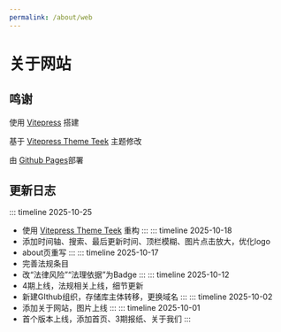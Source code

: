 ```yaml
---
permalink: /about/web
---
```

# 关于网站
## 鸣谢
使用 [Vitepress](https://vitepress.dev/zh/) 搭建

基于 [Vitepress Theme Teek](https://github.com/Kele-Bingtang/vitepress-theme-teek) 主题修改

由 [Github Pages](https://docs.github.com/zh/pages)部署
## 更新日志
::: timeline 2025-10-25
 - 使用 [Vitepress Theme Teek](https://github.com/Kele-Bingtang/vitepress-theme-teek) 重构
:::
::: timeline 2025-10-18
- 添加时间轴、搜索、最后更新时间、顶栏模糊、图片点击放大，优化logo
- about页重写
:::
::: timeline 2025-10-17
- 完善法规条目
- 改“法律风险”“法理依据”为Badge
:::
::: timeline 2025-10-12
- 4期上线，法规相关上线，细节更新
- 新建GIthub组织，存储库主体转移，更换域名
:::
::: timeline 2025-10-02
- 添加关于网站，图片上线
:::
::: timeline 2025-10-01
- 首个版本上线，添加首页、3期报纸、关于我们
:::
